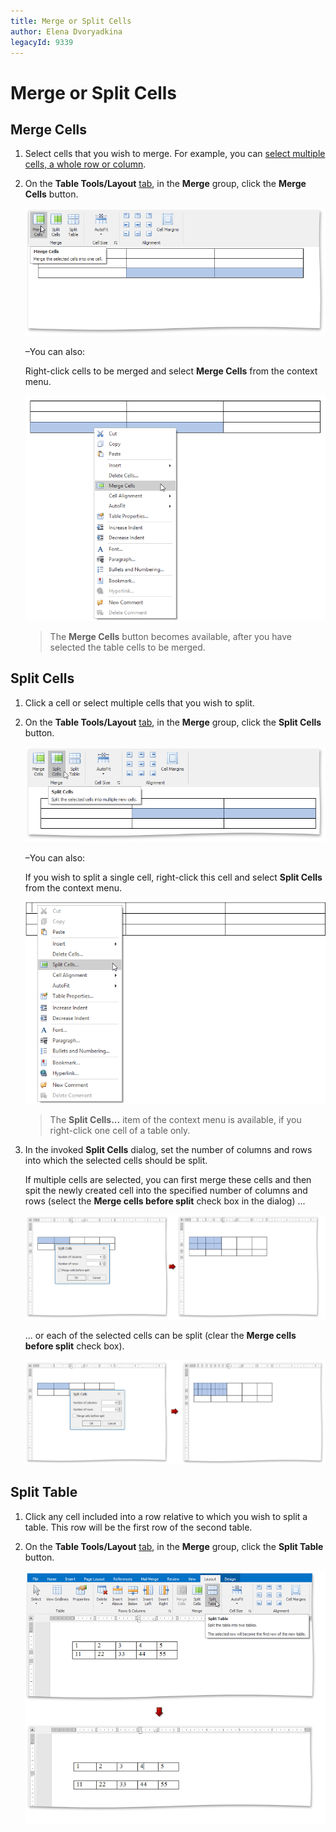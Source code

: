 ```yaml
---
title: Merge or Split Cells
author: Elena Dvoryadkina
legacyId: 9339
---
```

# Merge or Split Cells
## Merge Cells
1. Select cells that you wish to merge. For example, you can [select multiple cells, a whole row or column](select-a-cell-row-or-column.md).
2. On the **Table Tools/Layout** [ tab](../text-editor-ui/ribbon-interface.md), in the **Merge** group, click the **Merge Cells** button.
	
	![RTETablesMergeCellsbutton](../../../images/img121429.png)
	
	–You can also:
	
	Right-click cells to be merged and select **Merge Cells** from the context menu.
	
	![RTETablesMergeCellsContextMenu](../../../images/img121430.png)
	
	> The **Merge Cells** button becomes available, after you have selected the table cells to be merged.

## Split Cells
1. Click a cell or select multiple cells that you wish to split.
2. On the **Table Tools/Layout** [ tab](../text-editor-ui/ribbon-interface.md), in the **Merge** group, click the **Split Cells** button.
	
	![RTETablesSplitCellsButton](../../../images/img121431.png)
	
	–You can also:
	
	If you wish to split a single cell, right-click this cell and select **Split Cells** from the context menu.
	
	![RTEtAblesSplitCellsContextMenu](../../../images/img121432.png)
	
	> The **Split Cells...** item of the context menu is available, if you right-click one cell of a table only.
3. In the invoked **Split Cells** dialog, set the number of columns and rows into which the selected cells should be split.
	
	If multiple cells are selected, you can first merge these cells and then spit the newly created cell into the specified number of columns and rows (select the **Merge cells before split** check box in the dialog) ...
	
	![RTETablesSplitCells_MergeCellsBeforeSplit](../../../images/img121433.png)
	
	... or each of the selected cells can be split (clear the **Merge cells before split** check box).
	
	![RTETablesSplitCells_DoNotMergeBeforeSplit](../../../images/img121434.png)

## Split Table
1. Click any cell included into a row relative to which you wish to split a table. This row will be the first row of the second table.
2. On the **Table Tools/Layout** [ tab](../text-editor-ui/ribbon-interface.md), in the **Merge** group, click the **Split Table** button.
	
	![RTETablesSplitTable](../../../images/img121435.png)